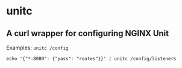 unitc
=====

A curl wrapper for configuring NGINX Unit
-----------------------------------------

Examples:
```unitc /config```

```echo '{"*:8080": {"pass": "routes"}}' | unitc /config/listeners```
